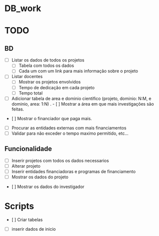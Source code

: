 # DB_work

# TODO

## BD

- [ ] Listar os dados de todos os projetos
  - [ ] Tabela com todos os dados
  - [ ] Cada um com um link para mais informação sobre o projeto
- [ ] Listar docentes
  - [ ] Mostrar os projetos envolvidos
  - [ ] Tempo de dedicação em cada projeto
  - [ ] Tempo total
- [ ] Adicionar tabela de area e dominio cientifico (projeto, dominio: N:M, e dominio, area: 1:N) .
      - [ ] Mostrar a área em que mais investigações são feitas.
- [ ] Mostrar o financiador que paga mais.
- [ ] Procurar as entidades externas com mais financiamentos
- [ ] Validar para não exceder o tempo maximo permitido, etc...

## Funcionalidade

- [ ] Inserir projetos com todos os dados necessarios
- [ ] Alterar projeto
- [ ] Inserir entidades financiadoras e programas de financiamento
- [ ] Mostrar os dados do projeto
- [ ] Mostrar os dados do investigador

# Scripts

- [ ] Criar tabelas
- [ ] inserir dados de inicio
